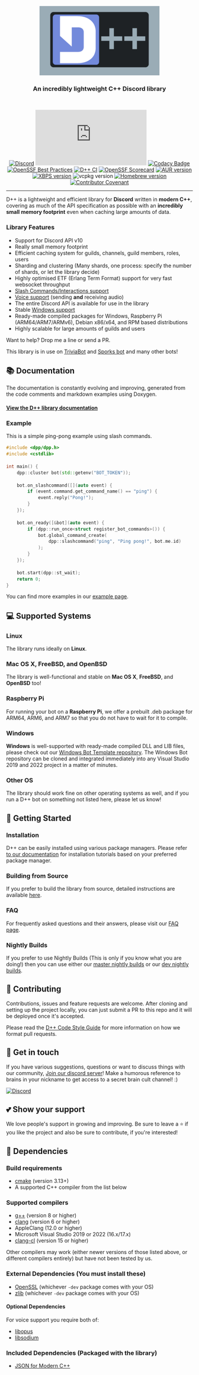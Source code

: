 <div align="center"><img src="docpages/DPP-markdown-logo.png" alt="DPP"/>
<h3>An incredibly lightweight C++ Discord library</h3>
<br />

[![Discord](https://img.shields.io/discord/825407338755653642?style=flat)](https://discord.gg/dpp)
![Downloads](https://dl.dpp.dev/dlcount.php)
[![Codacy Badge](https://app.codacy.com/project/badge/Grade/39b054c38bba411d9b25b39524016c9e)](https://www.codacy.com/gh/brainboxdotcc/DPP/dashboard?utm_source=github.com&amp;utm_medium=referral&amp;utm_content=brainboxdotcc/DPP&amp;utm_campaign=Badge_Grade) [![OpenSSF Best Practices](https://bestpractices.coreinfrastructure.org/projects/7726/badge)](https://bestpractices.coreinfrastructure.org/projects/7726)
[![D++ CI](https://github.com/brainboxdotcc/DPP/actions/workflows/ci.yml/badge.svg)](https://github.com/brainboxdotcc/DPP/actions/workflows/ci.yml)
[![OpenSSF Scorecard](https://api.securityscorecards.dev/projects/github.com/brainboxdotcc/DPP/badge)](https://securityscorecards.dev/viewer/?uri=github.com/brainboxdotcc/DPP)
[![AUR version](https://img.shields.io/aur/version/dpp)](https://aur.archlinux.org/packages/dpp)
[![XBPS version](https://repology.org/badge/version-for-repo/void_x86_64/dpp-discord.svg?header=xbps)](https://github.com/void-linux/void-packages/blob/master/srcpkgs/dpp/template)
![vcpkg version](https://img.shields.io/vcpkg/v/dpp)
[![Homebrew version](https://img.shields.io/homebrew/v/libdpp)](https://formulae.brew.sh/formula/libdpp#default)
[![Contributor Covenant](https://img.shields.io/badge/Contributor%20Covenant-2.1-4baaaa.svg)](CODE_OF_CONDUCT.md)

</div>

<hr />

D++ is a lightweight and efficient library for **Discord** written in **modern C++**, covering as much of the API specification as possible with an **incredibly small memory footprint** even when caching large amounts of data.

### Library Features

* Support for Discord API v10
* Really small memory footprint
* Efficient caching system for guilds, channels, guild members, roles, users
* Sharding and clustering (Many shards, one process: specify the number of shards, or let the library decide)
* Highly optimised ETF (Erlang Term Format) support for very fast websocket throughput
* [Slash Commands/Interactions support](https://dpp.dev/slashcommands.html)
* [Voice support](https://dpp.dev/soundboard.html) (sending **and** receiving audio)
* The entire Discord API is available for use in the library
* Stable [Windows support](https://dpp.dev/buildwindows.html)
* Ready-made compiled packages for Windows, Raspberry Pi (ARM64/ARM7/ARMv6), Debian x86/x64, and RPM based distributions
* Highly scalable for large amounts of guilds and users

Want to help? Drop me a line or send a PR.

This library is in use on [TriviaBot](https://triviabot.co.uk/) and [Sporks bot](https://sporks.gg) and many other bots!

## 📚 Documentation

The documentation is constantly evolving and improving, generated from the code comments and markdown examples using Doxygen.

#### [View the D++ library documentation](https://dpp.dev/)

### Example

This is a simple ping-pong example using slash commands.

```cpp
#include <dpp/dpp.h>
#include <cstdlib>

int main() {
	dpp::cluster bot(std::getenv("BOT_TOKEN"));

	bot.on_slashcommand([](auto event) {
		if (event.command.get_command_name() == "ping") {
			event.reply("Pong!");
		}
	});

	bot.on_ready([&bot](auto event) {
		if (dpp::run_once<struct register_bot_commands>()) {
			bot.global_command_create(
				dpp::slashcommand("ping", "Ping pong!", bot.me.id)
			);
		}
	});

	bot.start(dpp::st_wait);
	return 0;
}
```

You can find more examples in our [example page](https://dpp.dev/example-programs.html).

## 💻 Supported Systems

### Linux

The library runs ideally on **Linux**.

### Mac OS X, FreeBSD, and OpenBSD

The library is well-functional and stable on **Mac OS X**, **FreeBSD**, and **OpenBSD** too!

### Raspberry Pi

For running your bot on a **Raspberry Pi**, we offer a prebuilt .deb package for ARM64, ARM6, and ARM7 so that you do not have to wait for it to compile.

### Windows

**Windows** is well-supported with ready-made compiled DLL and LIB files, please check out our [Windows Bot Template repository](https://github.com/brainboxdotcc/windows-bot-template). The Windows Bot repository can be cloned and integrated immediately into any Visual Studio 2019 and 2022 project in a matter of minutes.

### Other OS

The library should work fine on other operating systems as well, and if you run a D++ bot on something not listed here, please let us know!

## 🔰 Getting Started

### Installation

D++ can be easily installed using various package managers. Please refer [to our documentation](https://dpp.dev/md_docpages_01_installing.html) for installation tutorials based on your preferred package manager.

### Building from Source

If you prefer to build the library from source, detailed instructions are available [here](https://dpp.dev/install-from-source.html).

### FAQ

For frequently asked questions and their answers, please visit our [FAQ page](https://dpp.dev/md_docpages_01_frequently_asked_questions.html).

### Nightly Builds

If you prefer to use Nightly Builds (This is only if you know what you are doing!) then you can use either our [master nightly builds](https://nightly.link/brainboxdotcc/DPP/workflows/ci/master) or our [dev nightly builds](https://nightly.link/brainboxdotcc/DPP/workflows/ci/dev).

## 🤝 Contributing

Contributions, issues and feature requests are welcome. After cloning and setting up the project locally, you can just submit a PR to this repo and it will be deployed once it's accepted.

Please read the [D++ Code Style Guide](https://dpp.dev/coding-standards.html) for more information on how we format pull requests.

## 💬 Get in touch

If you have various suggestions, questions or want to discuss things with our community, [Join our discord server](https://discord.gg/dpp)! Make a humorous reference to brains in your nickname to get access to a secret brain cult channel! :)

[![Discord](https://img.shields.io/discord/825407338755653642?style=flat)](https://discord.gg/dpp)

## 💕 Show your support

We love people's support in growing and improving. Be sure to leave a ⭐️ if you like the project and also be sure to contribute, if you're interested!

## 📂 Dependencies

### Build requirements

* [cmake](https://cmake.org/) (version 3.13+)
* A supported C++ compiler from the list below

### Supported compilers

* [g++](https://gcc.gnu.org) (version 8 or higher)
* [clang](https://clang.llvm.org/) (version 6 or higher)
* AppleClang (12.0 or higher)
* Microsoft Visual Studio 2019 or 2022 (16.x/17.x)
* [clang-cl](https://learn.microsoft.com/en-us/cpp/build/clang-support-msbuild) (version 15 or higher)

Other compilers may work (either newer versions of those listed above, or different compilers entirely) but have not been tested by us.

### External Dependencies (You must install these)

* [OpenSSL](https://openssl.org/) (whichever `-dev` package comes with your OS)
* [zlib](https://zlib.net) (whichever `-dev` package comes with your OS)

#### Optional Dependencies

For voice support you require both of:
* [libopus](https://www.opus-codec.org)
* [libsodium](https://libsodium.org/)

### Included Dependencies (Packaged with the library)

* [JSON for Modern C++](https://json.nlohmann.me/)
